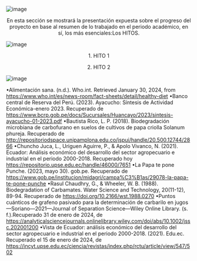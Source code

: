 
![image](https://github.com/Fx2048/Team_4_FdD/assets/131219987/a4ba8378-7cbd-446b-a908-922c873046c6)





<p align="center">En esta sección se mostrará la presentación expuesta sobre el progreso del proyecto en base al resumen de lo trabajado en el periodo académico, en sí, los más esenciales:Los HITOS. </p>

![image](https://github.com/Fx2048/Team_4_FdD/assets/131219987/13e1c8c3-9c70-4234-9731-4a165517a1d2)

 <p align="center">1. HITO 1</p>
    
 <p align="center">2. HITO 2</p>

</body>

![image](https://github.com/Fx2048/Team_4_FdD/assets/131219987/7659170f-267e-406d-9c79-46b183264bab)

•Alimentación sana. (n.d.). Who.int. Retrieved January 30, 2024, from https://www.who.int/es/news-room/fact-sheets/detail/healthy-diet
•Banco central de Reserva del Perú. (2023). Ayacucho: Síntesis de Actividad Económica-enero 2023. Recuperado de https://www.bcrp.gob.pe/docs/Sucursales/Huancayo/2023/sintesis-ayacucho-01-2023.pdf
•Bautista Rico, L. P. (2018). Biodegradación microbiana de carbofurano en suelos de cultivos de papa criolla Solanum phureja. Recuperado de http://repositoriodspace.unipamplona.edu.co/jspui/handle/20.500.12744/2866
•Chuncho Juca, L., Uriguen Aguirre, P., & Apolo Vivanco, N. (2021). Ecuador: Análisis económico del desarrollo del sector agropecuario e industrial en el periodo 2000-2018. Recuperado hoy https://repositorio.upse.edu.ec/handle/46000/7651
•La Papa te pone Punche. (2023, mayo 30). gob.pe. Recuperado de https://www.gob.pe/institucion/midagri/campa%C3%B1as/29078-la-papa-te-pone-punche
•Rasul Chaudhry, G., & Wheeler, W. B. (1988). Biodegradation of Carbamates. Water Science and Technology, 20(11-12), 89-94. Recuperado de https://doi.org/10.2166/wst.1988.0270
•Puntos cuánticos de grafeno pasivado para la determinación de carbarilo en jugos—Soriano—2021—Journal of Separation Science—Wiley Online Library. (s. f.).Recuperado 31 de enero de 2024, de https://analyticalsciencejournals.onlinelibrary.wiley.com/doi/abs/10.1002/jssc.202001200
•Vista de Ecuador: análisis económico del desarrollo del sector agropecuario e industrial en el periodo 2000-2018. (2021). Edu.ec. Recuperado el 15 de enero de 2024, de https://incyt.upse.edu.ec/ciencia/revistas/index.php/rctu/article/view/547/502

